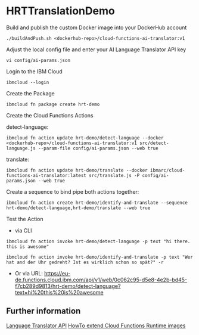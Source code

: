# HRTTranslationDemo

Build and publish the custom Docker image into your DockerHub account
```
./buildAndPush.sh <dockerhub-repo>/cloud-functions-ai-translator:v1
```

Adjust the local config file and enter your AI Language Translator API key
```
vi config/ai-params.json
```

Login to the IBM Cloud
```
ibmcloud --login
```

Create the Package
```
ibmcloud fn package create hrt-demo 
```

Create the Cloud Functions Actions 

detect-language:
```
ibmcloud fn action update hrt-demo/detect-language --docker <dockerhub-repo>/cloud-functions-ai-translator:v1 src/detect-language.js --param-file config/ai-params.json --web true
```

translate:
```
ibmcloud fn action update hrt-demo/translate --docker ibmarc/cloud-functions-ai-translator:latest src/translate.js -P config/ai-params.json --web true
```

Create a sequence to bind pipe both actions together:

```
ibmcloud fn action create hrt-demo/identify-and-translate --sequence hrt-demo/detect-language,hrt-demo/translate --web true
```


Test the Action

* via CLI
```
ibmcloud fn action invoke hrt-demo/detect-language -p text "hi there. this is awesome"
```

```
ibmcloud fn action invoke hrt-demo/identify-and-translate -p text "Wer hat and der Uhr gedreht? Ist es wirklich schon so spät?" -r
```

* Or via URL: https://eu-de.functions.cloud.ibm.com/api/v1/web/0c062c95-d5e8-4e2b-bd45-f7cb289d9813/hrt-demo/detect-language?text=hi%20this%20is%20awesome


## Further information

[Language Translator API](https://cloud.ibm.com/apidocs/language-translator?code=node#identify-language)
[HowTo extend Cloud Functions Runtime images](https://github.com/apache/openwhisk/blob/master/docs/actions-docker.md#extending-existing-runtimes)
